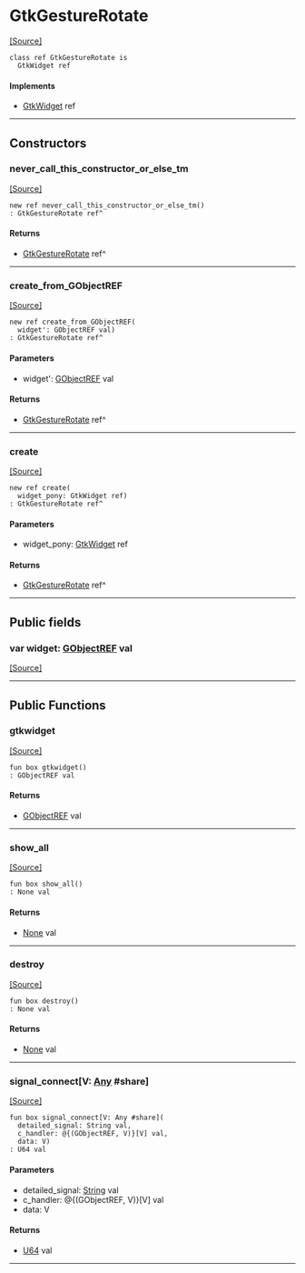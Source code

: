 # GtkGestureRotate
<span class="source-link">[[Source]](src/gtk3/GtkGestureRotate.md#L6)</span>
```pony
class ref GtkGestureRotate is
  GtkWidget ref
```

#### Implements

* [GtkWidget](gtk3-GtkWidget.md) ref

---

## Constructors

### never_call_this_constructor_or_else_tm
<span class="source-link">[[Source]](src/gtk3/GtkGestureRotate.md#L10)</span>


```pony
new ref never_call_this_constructor_or_else_tm()
: GtkGestureRotate ref^
```

#### Returns

* [GtkGestureRotate](gtk3-GtkGestureRotate.md) ref^

---

### create_from_GObjectREF
<span class="source-link">[[Source]](src/gtk3/GtkGestureRotate.md#L13)</span>


```pony
new ref create_from_GObjectREF(
  widget': GObjectREF val)
: GtkGestureRotate ref^
```
#### Parameters

*   widget': [GObjectREF](gtk3-..-gobject-GObjectREF.md) val

#### Returns

* [GtkGestureRotate](gtk3-GtkGestureRotate.md) ref^

---

### create
<span class="source-link">[[Source]](src/gtk3/GtkGestureRotate.md#L17)</span>


```pony
new ref create(
  widget_pony: GtkWidget ref)
: GtkGestureRotate ref^
```
#### Parameters

*   widget_pony: [GtkWidget](gtk3-GtkWidget.md) ref

#### Returns

* [GtkGestureRotate](gtk3-GtkGestureRotate.md) ref^

---

## Public fields

### var widget: [GObjectREF](gtk3-..-gobject-GObjectREF.md) val
<span class="source-link">[[Source]](src/gtk3/GtkGestureRotate.md#L7)</span>



---

## Public Functions

### gtkwidget
<span class="source-link">[[Source]](src/gtk3/GtkGestureRotate.md#L9)</span>


```pony
fun box gtkwidget()
: GObjectREF val
```

#### Returns

* [GObjectREF](gtk3-..-gobject-GObjectREF.md) val

---

### show_all
<span class="source-link">[[Source]](src/gtk3/GtkWidget.md#L4)</span>


```pony
fun box show_all()
: None val
```

#### Returns

* [None](builtin-None.md) val

---

### destroy
<span class="source-link">[[Source]](src/gtk3/GtkWidget.md#L10)</span>


```pony
fun box destroy()
: None val
```

#### Returns

* [None](builtin-None.md) val

---

### signal_connect\[V: [Any](builtin-Any.md) #share\]
<span class="source-link">[[Source]](src/gtk3/GtkWidget.md#L13)</span>


```pony
fun box signal_connect[V: Any #share](
  detailed_signal: String val,
  c_handler: @{(GObjectREF, V)}[V] val,
  data: V)
: U64 val
```
#### Parameters

*   detailed_signal: [String](builtin-String.md) val
*   c_handler: @{(GObjectREF, V)}[V] val
*   data: V

#### Returns

* [U64](builtin-U64.md) val

---


